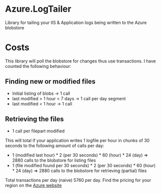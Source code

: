 # Azure.LogTailer

Library for tailing your IIS &amp; Application logs being written to the Azure blobstore

# Costs

This library will poll the blobstore for changes thus use transactions. I have counted the following behaviour:

## Finding new or modified files

* Initial listing of blobs -> 1 call 
* last modified > 1 hour < 7 days -> 1 call per day segment 
* last modified < 1 hour -> 1 call

## Retrieving the files

* 1 call per filepart modified

This will total if your application writes 1 logfile per hour in chunks of 30 seconds to the following amount of calls per day:

* 1 (modified last hour) * 2 (per 30 seconds) * 60 (hour) * 24 (day) => 2880 calls to the blobstore for listing files
* 1 (file modified found per 30 seconds) * 2 (per 30 seconds) * 60 (hour) * 24 (day) => 2880 calls to the blobstore for retrieving (partial) files

Total transactions per day (naive) 5760 per day. Find the pricing for your region on the [Azure website](http://azure.microsoft.com/en-us/pricing/details/storage/)

